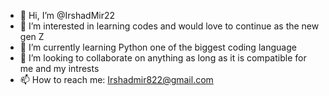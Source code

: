 - 👋 Hi, I’m @IrshadMir22
- 👀 I’m interested in learning codes and would love to continue as the new gen Z
- 🌱 I’m currently learning Python one of the biggest coding language 
- 💞️ I’m looking to collaborate on anything as long as it is compatible for me and my intrests
- 📫 How to reach me: Irshadmir822@gmail.com

<!---
IrshadMir22/IrshadMir22 is a ✨ special ✨ repository because its `README.md` (this file) appears on your GitHub profile.
You can click the Preview link to take a look at your changes.
--->
